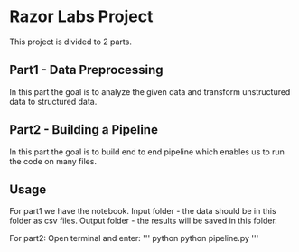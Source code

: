 # Razor Labs Project
This project is divided to 2 parts.

## Part1 - Data Preprocessing
In this part the goal is to analyze the given data and transform unstructured data to structured data.

## Part2 - Building a Pipeline
In this part the goal is to build end to end pipeline which enables us to run the code on many files.

## Usage
For part1 we have the notebook.
Input folder - the data should be in this folder as csv files.
Output folder - the results will be saved in this folder.

For part2:
Open terminal and enter:
''' python
python pipeline.py
'''
